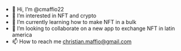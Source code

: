 - 👋 Hi, I’m @cmaffio22
- 👀 I’m interested in NFT and crypto
- 🌱 I’m currently learning how to make NFT in a bulk
- 💞️ I’m looking to collaborate on a new app to exchange NFT in latin america
- 📫 How to reach me christian.maffio@gmail.com

<!---
cmaffio22/cmaffio22 is a ✨ special ✨ repository because its `README.md` (this file) appears on your GitHub profile.
You can click the Preview link to take a look at your changes.
--->
